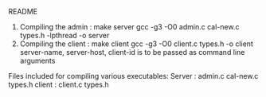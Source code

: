 README
1. Compiling the admin  : make server
gcc -g3 -O0 admin.c cal-new.c types.h -lpthread -o server
2. Compiling the client  : make client
gcc -g3 -O0 client.c types.h -o client
server-name, server-host, client-id is to be passed as command line arguments

Files included for compiling various executables:
Server : admin.c cal-new.c types.h
client : client.c types.h
